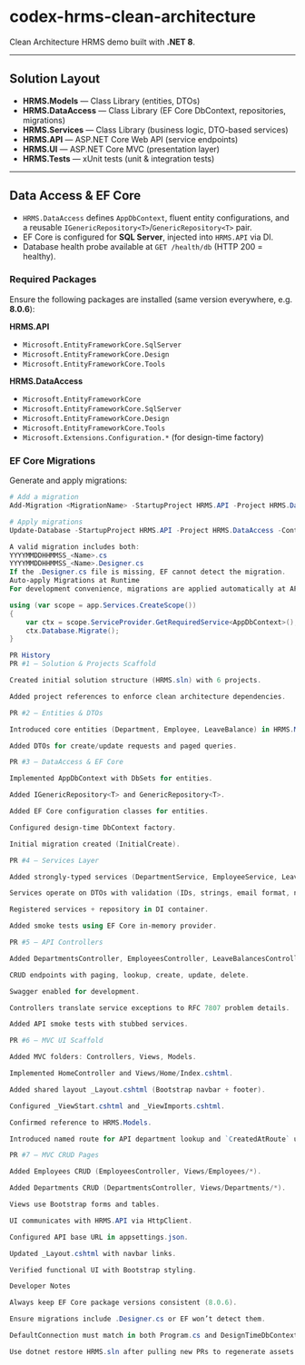 # codex-hrms-clean-architecture

Clean Architecture HRMS demo built with **.NET 8**.

---

## Solution Layout
- **HRMS.Models** — Class Library (entities, DTOs)  
- **HRMS.DataAccess** — Class Library (EF Core DbContext, repositories, migrations)  
- **HRMS.Services** — Class Library (business logic, DTO-based services)  
- **HRMS.API** — ASP.NET Core Web API (service endpoints)  
- **HRMS.UI** — ASP.NET Core MVC (presentation layer)  
- **HRMS.Tests** — xUnit tests (unit & integration tests)  

---

## Data Access & EF Core

- `HRMS.DataAccess` defines `AppDbContext`, fluent entity configurations, and a reusable `IGenericRepository<T>`/`GenericRepository<T>` pair.  
- EF Core is configured for **SQL Server**, injected into `HRMS.API` via DI.  
- Database health probe available at `GET /health/db` (HTTP 200 = healthy).  

### Required Packages
Ensure the following packages are installed (same version everywhere, e.g. **8.0.6**):

**HRMS.API**
- `Microsoft.EntityFrameworkCore.SqlServer`
- `Microsoft.EntityFrameworkCore.Design`
- `Microsoft.EntityFrameworkCore.Tools`

**HRMS.DataAccess**
- `Microsoft.EntityFrameworkCore`
- `Microsoft.EntityFrameworkCore.SqlServer`
- `Microsoft.EntityFrameworkCore.Design`
- `Microsoft.EntityFrameworkCore.Tools`
- `Microsoft.Extensions.Configuration.*` (for design-time factory)

### EF Core Migrations
Generate and apply migrations:

```powershell
# Add a migration
Add-Migration <MigrationName> -StartupProject HRMS.API -Project HRMS.DataAccess -Context AppDbContext

# Apply migrations
Update-Database -StartupProject HRMS.API -Project HRMS.DataAccess -Context AppDbContext

A valid migration includes both:
YYYYMMDDHHMMSS_<Name>.cs
YYYYMMDDHHMMSS_<Name>.Designer.cs
If the .Designer.cs file is missing, EF cannot detect the migration.
Auto-apply Migrations at Runtime
For development convenience, migrations are applied automatically at API startup

using (var scope = app.Services.CreateScope())
{
    var ctx = scope.ServiceProvider.GetRequiredService<AppDbContext>();
    ctx.Database.Migrate();
}

PR History
PR #1 – Solution & Projects Scaffold

Created initial solution structure (HRMS.sln) with 6 projects.

Added project references to enforce clean architecture dependencies.

PR #2 – Entities & DTOs

Introduced core entities (Department, Employee, LeaveBalance) in HRMS.Models.

Added DTOs for create/update requests and paged queries.

PR #3 – DataAccess & EF Core

Implemented AppDbContext with DbSets for entities.

Added IGenericRepository<T> and GenericRepository<T>.

Added EF Core configuration classes for entities.

Configured design-time DbContext factory.

Initial migration created (InitialCreate).

PR #4 – Services Layer

Added strongly-typed services (DepartmentService, EmployeeService, LeaveBalanceService).

Services operate on DTOs with validation (IDs, strings, email format, non-negative balances).

Registered services + repository in DI container.

Added smoke tests using EF Core in-memory provider.

PR #5 – API Controllers

Added DepartmentsController, EmployeesController, LeaveBalancesController.

CRUD endpoints with paging, lookup, create, update, delete.

Swagger enabled for development.

Controllers translate service exceptions to RFC 7807 problem details.

Added API smoke tests with stubbed services.

PR #6 – MVC UI Scaffold

Added MVC folders: Controllers, Views, Models.

Implemented HomeController and Views/Home/Index.cshtml.

Added shared layout _Layout.cshtml (Bootstrap navbar + footer).

Configured _ViewStart.cshtml and _ViewImports.cshtml.

Confirmed reference to HRMS.Models.

Introduced named route for API department lookup and `CreatedAtRoute` usage, plus resilient MVC create flow that surfaces API problem details and redirects on success.

PR #7 – MVC CRUD Pages

Added Employees CRUD (EmployeesController, Views/Employees/*).

Added Departments CRUD (DepartmentsController, Views/Departments/*).

Views use Bootstrap forms and tables.

UI communicates with HRMS.API via HttpClient.

Configured API base URL in appsettings.json.

Updated _Layout.cshtml with navbar links.

Verified functional UI with Bootstrap styling.

Developer Notes

Always keep EF Core package versions consistent (8.0.6).

Ensure migrations include .Designer.cs or EF won’t detect them.

DefaultConnection must match in both Program.cs and DesignTimeDbContextFactory.

Use dotnet restore HRMS.sln after pulling new PRs to regenerate assets.




